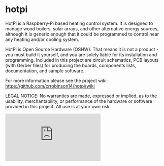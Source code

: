 hotpi
=====

HotPi is a Raspberry-Pi based heating control system. It is
designed to manage wood boilers, solar arrays, and other
alternative energy sources, although it is generic enough
that it could be programmed to control near any heating
and/or cooling system.

HotPi is Open Source Hardware (OSHW). That means it is not
a product - you must build it yourself, and you are solely
liable for its installation and programming. Included in
this project are circuit schematics, PCB layouts (with
Gerber files) for producing the boards, components lists,
documentation, and sample software.

For more information please see the project wiki:
https://github.com/crrobinson14/hotpi/wiki

LEGAL NOTICE: No warranties are made, expressed or implied,
as to the usability, merchantability, or performance of the
hardware or software provided in this project. All use is at
your own risk.


[![Analytics](https://ga-beacon.appspot.com/UA-65268-25/hotpi/README.md)](https://github.com/igrigorik/ga-beacon)
